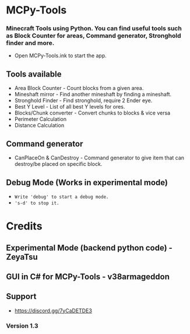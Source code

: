 # MCPy-Tools
### Minecraft Tools using Python. You can find useful tools such as Block Counter for areas, Command generator, Stronghold finder and more.

* Open MCPy-Tools.ink to start the app.

## Tools available
* Area Block Counter - Count blocks from a given area.
* Mineshaft mirror - Find another mineshaft by finding a mineshaft.
* Stronghold Finder - Find stronghold, require 2 Ender eye.
* Best Y Level - List of all best Y levels for ores.
* Blocks/Chunk converter - Convert chunks to blocks & vice versa
* Perimeter Calculation
* Distance Calculation

## Command generator
* CanPlaceOn & CanDestroy - Command generator to give item that can destroy/be placed on specific block.

## Debug Mode (Works in experimental mode)
* `Write 'debug' to start a debug mode.`
* `'s-d' to stop it.`

# Credits
## Experimental Mode (backend python code) - ZeyaTsu
## GUI in C# for MCPy-Tools - v38armageddon

## Support
* https://discord.gg/7yCaDETDE3

### Version 1.3
